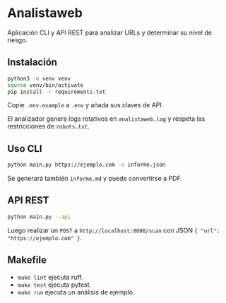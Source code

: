 # Analistaweb

Aplicación CLI y API REST para analizar URLs y determinar su nivel de riesgo.

## Instalación

```bash
python3 -m venv venv
source venv/bin/activate
pip install -r requirements.txt
```

Copie `.env.example` a `.env` y añada sus claves de API.

El analizador genera logs rotativos en `analistaweb.log` y respeta las restricciones de `robots.txt`.

## Uso CLI

```bash
python main.py https://ejemplo.com -o informe.json
```

Se generará también `informe.md` y puede convertirse a PDF.

## API REST

```bash
python main.py --api
```

Luego realizar un `POST` a `http://localhost:8000/scan` con JSON `{ "url": "https://ejemplo.com" }`.

## Makefile

- `make lint` ejecuta ruff.
- `make test` ejecuta pytest.
- `make run` ejecuta un análisis de ejemplo.
